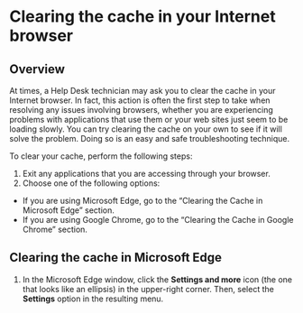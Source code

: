 # Clearing the cache in your Internet browser
## Overview
At times, a Help Desk technician may ask you to clear the cache in your Internet browser. In fact, this action is often the first step to take when resolving any issues involving browsers, whether you are experiencing problems with applications that use them or your web sites just seem to be loading slowly. You can try clearing the cache on your own to see if it will solve the problem. Doing so is an easy and safe troubleshooting technique.  

To clear your cache, perform the following steps:
1. Exit any applications that you are accessing through your browser.
2. Choose one of the following options:
  - If you are using Microsoft Edge, go to the “Clearing the Cache in Microsoft Edge” section.
  - If you are using Google Chrome, go to the “Clearing the Cache in Google Chrome” section.

## Clearing the cache in Microsoft Edge
1. In the Microsoft Edge window, click the **Settings and more** icon (the one that looks like an ellipsis) in the upper-right corner. Then, select the **Settings** option in the resulting menu.

